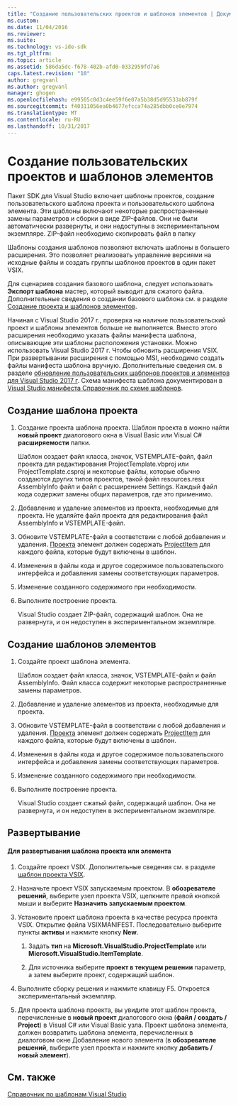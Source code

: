 ```yaml
---
title: "Создание пользовательских проектов и шаблонов элементов | Документы Microsoft"
ms.custom: 
ms.date: 11/04/2016
ms.reviewer: 
ms.suite: 
ms.technology: vs-ide-sdk
ms.tgt_pltfrm: 
ms.topic: article
ms.assetid: 586da5dc-f678-402b-afd0-0332959fd7a6
caps.latest.revision: "10"
author: gregvanl
ms.author: gregvanl
manager: ghogen
ms.openlocfilehash: e99505c0d3c4ee59f6e07a5b38d5d95533ab879f
ms.sourcegitcommit: f40311056ea0b4677efcca74a285dbb0ce0e7974
ms.translationtype: MT
ms.contentlocale: ru-RU
ms.lasthandoff: 10/31/2017
---
```

# <a name="creating-custom-project-and-item-templates"></a>Создание пользовательских проектов и шаблонов элементов
Пакет SDK для Visual Studio включает шаблоны проектов, создание пользовательского шаблона проекта и пользовательского шаблона элемента. Эти шаблоны включают некоторые распространенные замены параметров и сборки в виде ZIP-файлов. Они не были автоматически развернуты, и они недоступны в экспериментальном экземпляре. ZIP-файл необходимо скопировать файл в папку  
  
 Шаблоны создания шаблонов позволяют включать шаблоны в большего расширения. Это позволяет реализовать управление версиями на исходные файлы и создать группы шаблонов проектов в один пакет VSIX.  
  
 Для сценариев создания базового шаблона, следует использовать **Экспорт шаблона** мастер, который выводит для сжатого файла. Дополнительные сведения о создании базового шаблона см. в разделе [Создание проекта и шаблонов элементов](../ide/creating-project-and-item-templates.md).  
  
 Начиная с Visual Studio 2017 г., проверка на наличие пользовательский проект и шаблоны элементов больше не выполняется. Вместо этого расширения необходимо указать файлы манифеста шаблона, описывающие эти шаблоны расположения установки. Можно использовать Visual Studio 2017 г. Чтобы обновить расширения VSIX. При развертывании расширения с помощью MSI, необходимо создать файлы манифеста шаблона вручную. Дополнительные сведения см. в разделе [обновление пользовательских шаблонов проектов и элементов для Visual Studio 2017 г](../extensibility/upgrading-custom-project-and-item-templates-for-visual-studio-2017.md). Схема манифеста шаблона документирован в [Visual Studio манифеста Справочник по схеме шаблонов](../extensibility/visual-studio-template-manifest-schema-reference.md).  
  
## <a name="creating-a-project-template"></a>Создание шаблона проекта  
  
1.  Создание проекта шаблона проекта. Шаблон проекта в можно найти **новый проект** диалогового окна в Visual Basic или Visual C# **расширяемости** папки.  
  
     Шаблон создает файл класса, значок, VSTEMPLATE-файл, файл проекта для редактирования ProjectTemplate.vbproj или ProjectTemplate.csproj и некоторые файлы, которые обычно создаются других типов проектов, такой файл resources.resx AssemblyInfo файл и файл с расширением Settings. Каждый файл кода содержит замены общих параметров, где это применимо.  
  
2.  Добавление и удаление элементов из проекта, необходимые для проекта. Не удаляйте файл проекта для редактирования файл AssemblyInfo и VSTEMPLATE-файл.  
  
3.  Обновите VSTEMPLATE-файл в соответствии с любой добавления и удаления. [Проекта](../extensibility/project-element-visual-studio-templates.md) элемент должен содержать [ProjectItem](../extensibility/projectitem-element-visual-studio-item-templates.md) для каждого файла, которые будут включены в шаблон.  
  
4.  Изменения в файлы кода и другое содержимое пользовательского интерфейса и добавления замены соответствующих параметров.  
  
5.  Изменение созданного содержимого при необходимости.  
  
6.  Выполните построение проекта.  
  
     Visual Studio создает ZIP-файл, содержащий шаблон. Она не развернута, и он недоступен в экспериментальном экземпляре.  
  
## <a name="creating-an-item-template"></a>Создание шаблонов элементов  
  
1.  Создайте проект шаблона элемента.  
  
     Шаблон создает файл класса, значок, VSTEMPLATE-файл и файл AssemblyInfo. Файл класса содержит некоторые распространенные замены параметров.  
  
2.  Добавление и удаление элементов из проекта, необходимые для проекта.  
  
3.  Обновите VSTEMPLATE-файл в соответствии с любой добавления и удаления. [Проекта](../extensibility/project-element-visual-studio-templates.md) элемент должен содержать [ProjectItem](../extensibility/projectitem-element-visual-studio-item-templates.md) для каждого файла, которые будут включены в шаблон.  
  
4.  Изменения в файлы кода и другое содержимое пользовательского интерфейса и добавления замены соответствующих параметров.  
  
5.  Изменение созданного содержимого при необходимости.  
  
6.  Выполните построение проекта.  
  
     Visual Studio создает сжатый файл, содержащий шаблон. Она не развернута, и он недоступен в экспериментальном экземпляре.  
  
## <a name="deployment"></a>Развертывание  
  
#### <a name="to-deploy-the-project-or-item-template"></a>Для развертывания шаблона проекта или элемента  
  
1.  Создайте проект VSIX. Дополнительные сведения см. в разделе [шаблон проекта VSIX](../extensibility/vsix-project-template.md).  
  
2.  Назначьте проект VSIX запускаемым проектом. В **обозревателе решений**, выберите узел проекта VSIX, щелкните правой кнопкой мыши и выберите **Назначить запускаемым проектом**.  
  
3.  Установите проект шаблона проекта в качестве ресурса проекта VSIX. Открытие файла VSIXMANIFEST. Последовательно выберите пункты **активы** и нажмите кнопку **New**.  
  
    1.  Задать **тип** на **Microsoft.VisualStudio.ProjectTemplate** или **Microsoft.VisualStudio.ItemTemplate**.  
  
    2.  Для источника выберите **проект в текущем решении** параметр, а затем выберите проект, содержащий шаблон.  
  
4.  Выполните сборку решения и нажмите клавишу F5. Откроется экспериментальный экземпляр.  
  
5.  Для проекта шаблона проекта, вы увидите этот шаблон проекта, перечисленные в **новый проект** диалогового окна (**файл / создать / Project**) в Visual C# или Visual Basic узла. Проект шаблона элемента, должен возвратить шаблона элемента, перечисленных в диалоговом окне Добавление нового элемента (в **обозревателе решений**, выберите узел проекта и нажмите кнопку **добавить / новый элемент**).  
  
## <a name="see-also"></a>См. также  
 [Справочник по шаблонам Visual Studio](../ide/visual-studio-template-reference.md)